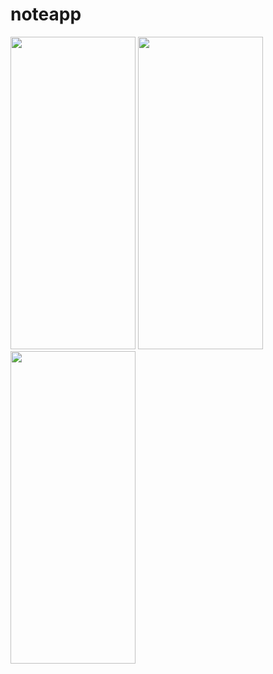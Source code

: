 # noteapp
<img  width="200" height="500" src="https://user-images.githubusercontent.com/113675481/213980537-e7afd340-0c2c-4f5e-9b49-a527bcf825f7.gif"> <img src="https://user-images.githubusercontent.com/113675481/213982038-e9a0066c-a1ca-481c-9819-1759deb31d65.png" width="200" height="500" />
<img src="https://user-images.githubusercontent.com/113675481/213982933-1bc45c37-339a-4ffe-9588-ecf19e66b336.png" width="200" height="500" />




